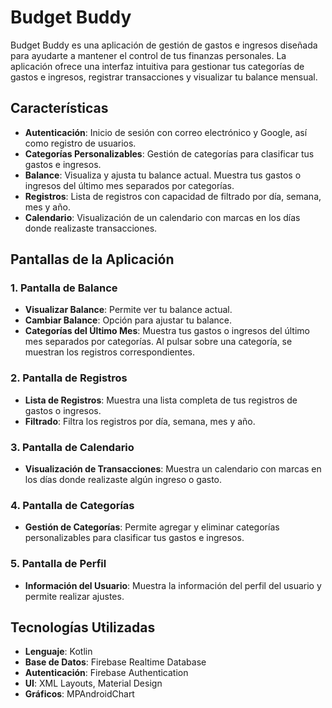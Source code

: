 # Budget Buddy

Budget Buddy es una aplicación de gestión de gastos e ingresos diseñada para ayudarte a mantener el control de tus finanzas personales. La aplicación ofrece una interfaz intuitiva para gestionar tus categorías de gastos e ingresos, registrar transacciones y visualizar tu balance mensual.

## Características

- **Autenticación**: Inicio de sesión con correo electrónico y Google, así como registro de usuarios.
- **Categorías Personalizables**: Gestión de categorías para clasificar tus gastos e ingresos.
- **Balance**: Visualiza y ajusta tu balance actual. Muestra tus gastos o ingresos del último mes separados por categorías.
- **Registros**: Lista de registros con capacidad de filtrado por día, semana, mes y año.
- **Calendario**: Visualización de un calendario con marcas en los días donde realizaste transacciones.

## Pantallas de la Aplicación

### 1. Pantalla de Balance
- **Visualizar Balance**: Permite ver tu balance actual.
- **Cambiar Balance**: Opción para ajustar tu balance.
- **Categorías del Último Mes**: Muestra tus gastos o ingresos del último mes separados por categorías. Al pulsar sobre una categoría, se muestran los registros correspondientes.

### 2. Pantalla de Registros
- **Lista de Registros**: Muestra una lista completa de tus registros de gastos o ingresos.
- **Filtrado**: Filtra los registros por día, semana, mes y año.

### 3. Pantalla de Calendario
- **Visualización de Transacciones**: Muestra un calendario con marcas en los días donde realizaste algún ingreso o gasto.

### 4. Pantalla de Categorías
- **Gestión de Categorías**: Permite agregar y eliminar categorías personalizables para clasificar tus gastos e ingresos.

### 5. Pantalla de Perfil
- **Información del Usuario**: Muestra la información del perfil del usuario y permite realizar ajustes.

## Tecnologías Utilizadas

- **Lenguaje**: Kotlin
- **Base de Datos**: Firebase Realtime Database
- **Autenticación**: Firebase Authentication
- **UI**: XML Layouts, Material Design
- **Gráficos**: MPAndroidChart






